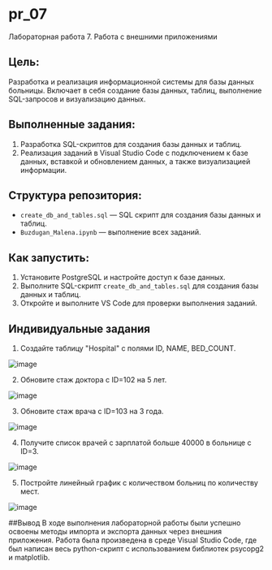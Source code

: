 # pr_07
Лабораторная работа 7. Работа с внешними приложениями

## Цель:
Разработка и реализация информационной системы для базы данных больницы. Включает в себя создание базы данных, таблиц, выполнение SQL-запросов и визуализацию данных.

## Выполненные задания:
1. Разработка SQL-скриптов для создания базы данных и таблиц.
2. Реализация заданий в Visual Studio Code с подключением к базе данных, вставкой и обновлением данных, а также визуализацией информации.

## Структура репозитория:
- `create_db_and_tables.sql` — SQL скрипт для создания базы данных и таблиц.
- `Buzdugan_Malena.ipynb` —  выполнение всех заданий.

## Как запустить:
1. Установите PostgreSQL и настройте доступ к базе данных.
2. Выполните SQL-скрипт `create_db_and_tables.sql` для создания базы данных и таблиц.
3. Откройте и выполните VS Code для проверки выполнения заданий.

## Индивидуальные задания
1. Создайте таблицу "Hospital" с полями ID, NAME, BED_COUNT.

![image](https://github.com/user-attachments/assets/be798114-b3d2-464a-baa0-afc8f502bb51)

2. Обновите стаж доктора с ID=102 на 5 лет.

![image](https://github.com/user-attachments/assets/8b159c50-76a7-4852-8d84-b99d4a03e365)

3. Обновите стаж врача с ID=103 на 3 года.

![image](https://github.com/user-attachments/assets/ce54721b-f4fa-49bb-8413-84a5ac80bb10)

4. Получите список врачей с зарплатой больше 40000 в больнице с ID=3.

![image](https://github.com/user-attachments/assets/db01c11f-51d1-44c4-aacc-6167a8852772)

5. Постройте линейный график с количеством больниц по количеству мест.

![image](https://github.com/user-attachments/assets/f9e05cd3-312d-4c5e-b48d-48a898d15a48)

##Вывод
В ходе выполнения лабораторной работы были успешно освоены методы импорта и экспорта данных через внешния приложения. Работа была произведена в среде Visual Studio Code, где был написан весь python-скрипт с использованием библиотек psycopg2 и matplotlib.



